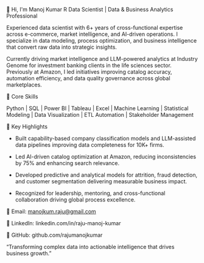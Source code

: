 👋 Hi, I'm Manoj Kumar R
Data Scientist | Data & Business Analytics Professional

Experienced data scientist with 6+ years of cross-functional expertise across e-commerce, market intelligence, and AI-driven operations. I specialize in data modeling, process optimization, and business intelligence that convert raw data into strategic insights.

Currently driving market intelligence and LLM-powered analytics at Industry Genome for investment banking clients in the life sciences sector. Previously at Amazon, I led initiatives improving catalog accuracy, automation efficiency, and data quality governance across global marketplaces.

🔹 Core Skills

Python | SQL | Power BI | Tableau | Excel | Machine Learning | Statistical Modeling | Data Visualization | ETL Automation | Stakeholder Management

🔹 Key Highlights

- Built capability-based company classification models and LLM-assisted data pipelines improving data completeness for 10K+ firms.

- Led AI-driven catalog optimization at Amazon, reducing inconsistencies by 75% and enhancing search relevance.

- Developed predictive and analytical models for attrition, fraud detection, and customer segmentation delivering measurable business impact.

- Recognized for leadership, mentoring, and cross-functional collaboration driving global process excellence.

📧 Email: manojkum.raju@gmail.com

💼 LinkedIn: linkedin.com/in/raju-manoj-kumar

🐙 GitHub: github.com/rajumanojkumar

“Transforming complex data into actionable intelligence that drives business growth.”

